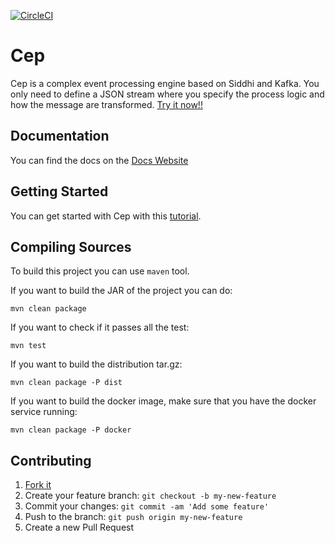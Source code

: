 [![CircleCI](https://circleci.com/gh/wizzie-io/zz-cep.svg?style=shield&circle-token=845e475c24569ae89a683fcf6b6266a08636a8aa)](https://circleci.com/gh/wizzie-io/zz-cep)
# Cep

Cep is a complex event processing engine based on Siddhi and Kafka. You only need to define a JSON stream where you specify the process logic and how the message are transformed.
[Try it now!!](https://wizzie.io/zz-cep/getting/getting-started.html)

## Documentation

You can find the docs on the [Docs Website](https://wizzie.io/zz-cep/)

## Getting Started

You can get started with Cep with this [tutorial](https://wizzie.io/zz-cep/getting/base-tutorial.html).

## Compiling Sources

To build this project you can use `maven` tool. 

If you want to build the JAR of the project you can do:

```
mvn clean package
```

If you want to check if it passes all the test:

```
mvn test
```

If you want to build the distribution tar.gz:

```
mvn clean package -P dist
```

If you want to build the docker image, make sure that you have the docker service running:

```
mvn clean package -P docker
```

## Contributing

1. [Fork it](https://github.com/wizzie-io/cep/fork)
2. Create your feature branch: `git checkout -b my-new-feature`
3. Commit your changes: `git commit -am 'Add some feature'`
4. Push to the branch: `git push origin my-new-feature`
5. Create a new Pull Request
